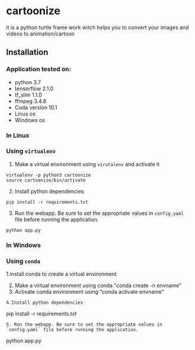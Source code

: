 # cartoonize
it is a python turtle frame work witch helps you to convert your images and videos to animation/cartoon

## Installation

### Application tested on:

- python 3.7
- tensorflow 2.1.0 
- tf_slim 1.1.0
- ffmpeg 3.4.8
- Cuda version 10.1
- Linux os
- Windows os
### In Linux
### Using `virtualenv`

1. Make a virtual environment using `virutalenv` and activate it
```
virtualenv -p python3 cartoonize
source cartoonize/bin/activate
```
2. Install python dependencies
```
pip install -r requirements.txt
```
3. Run the webapp. Be sure to set the appropriate values in `config.yaml` file before running the application.
```
python app.py
```

### In Windows
### Using `conda`

1.install conda to create a virtual environment

2. Make a virtual environment using conda "conda create -n envname"
3. Activate conda environment using "conda activate envname"
```
4.Install python dependencies
```
pip install -r requirements.txt
```
5. Run the webapp. Be sure to set the appropriate values in `config.yaml` file before running the application.
```
python app.py
```
